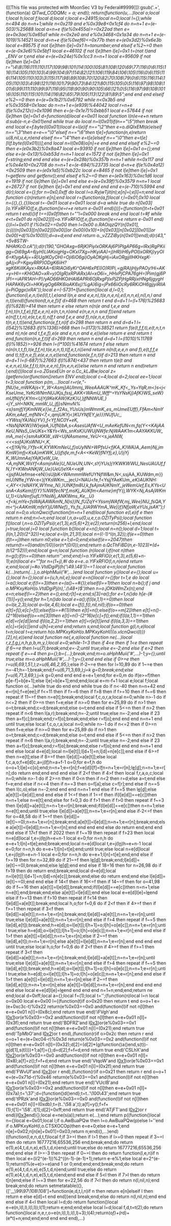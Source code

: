 ([[This file was protected with MoonSec V3 by Federal#9999]]):gsub('.+', (function(a) _QlTwd_CODQMc = a; end)); return(function(u,...)local o;local t;local h;local f;local d;local r;local e=24915;local n=0;local l={};while n<494 do n=n+1;while n<0x219 and e%0x39e8<0x1cf4 do n=n+1 e=(e-503)%25688 local a=n+e if(e%0x455a)>=0x22ad then e=(e+0x3ae)%0x65a1 while n<0x2e0 and e%0x3468<0x1a34 do n=n+1 e=(e-1019)%14521 local d=n+e if(e%0xef6)<=0x77b then e=(e*0x3d2)%0x6e3b local e=89575 if not l[e]then l[e]=0x1 h=tonumber;end elseif e%2~=0 then e=(e-0x3e6)%0x5bf1 local e=46102 if not l[e]then l[e]=0x1 t=(not t)and _ENV or t;end else e=(e+0x24e)%0x1cc3 n=n+1 local e=95609 if not l[e]then l[e]=0x1 r="\4\8\116\111\110\117\109\98\101\114\100\105\81\108\120\69\77\116\0\6\115\116\114\105\110\103\4\99\104\97\114\82\121\106\119\84\106\105\116\0\6\115\116\114\105\110\103\3\115\117\98\89\108\70\120\82\70\108\79\0\6\115\116\114\105\110\103\4\98\121\116\101\79\90\73\84\121\80\115\105\0\5\116\97\98\108\101\6\99\111\110\99\97\116\95\118\90\90\90\105\66\121\0\5\116\97\98\108\101\6\105\110\115\101\114\116\82\65\79\105\113\122\81\89\5";end end end elseif e%2~=0 then e=(e+0x1b2)%0x6792 while n<0x3b5 and e%0x3558<0x1aac do n=n+1 e=(e*939)%44042 local r=n+e if(e%0x212c)>0x1096 then e=(e-0x1e7)%0xbb51 local e=57644 if not l[e]then l[e]=0x1 d=function(d)local e=0x01 local function l(n)e=e+n return d:sub(e-n,e-0x01)end while true do local n=l(0x01)if(n=="\5")then break end local e=f.byte(l(0x01))local e=l(e)if n=="\2"then e=o.diQlxEMt(e)elseif n=="\3"then e=e~="\0"elseif n=="\6"then t[e]=function(n,e)return u(8,nil,u,e,n)end elseif n=="\4"then e=t[e]elseif n=="\0"then e=t[e][l(f.byte(l(0x01)))];end local n=l(0x08)o[n]=e end end end elseif e%2~=0 then e=(e*0x3b2)%0x8a47 local e=93910 if not l[e]then l[e]=0x1 o={};end else e=(e-0x13)%0xb53d n=n+1 local e=1572 if not l[e]then l[e]=0x1 f=string;end end end else e=(e+0x28b)%0x357b n=n+1 while n<0x117 and e%0x4e10<0x2708 do n=n+1 e=(e-694)%23735 local d=n+e if(e%0x4a12)<0x2509 then e=(e*0x1a5)%0xb22c local e=8465 if not l[e]then l[e]=0x1 t=getfenv and getfenv();end elseif e%2~=0 then e=(e*0x163)%0xc1d6 local e=1919 if not l[e]then l[e]=0x1 end else e=(e+0x39f)%0x3579 n=n+1 local e=26727 if not l[e]then l[e]=0x1 end end end end end e=(e-710)%5994 end d(r);local e={};for n=0x0,0xff do local l=o.RyjwTjit(n);e[n]=l;e[l]=n;end local function c(n)return e[n];end local r=(function(a,f)local r,l=0x01,0x10 local n={{},{},{}}local t=-0x01 local e=0x01 local d=a while true do n[0x03][o.YlFxRFlO(f,e,(function()e=r+e return e-0x01 end)())]=(function()t=t+0x01 return t end)()if t==(0x0f)then t=""l=0x000 break end end local t=#f while e<t+0x01 do n[0x02][l]=o.YlFxRFlO(f,e,(function()e=r+e return e-0x01 end)())l=l+0x01 if l%0x02==0x00 then l=0x00 o.RAOiqzQY(n[0x01],(c((((n[0x03][n[0x02][0x00]]or 0x00)*0x10)+(n[0x03][n[0x02][0x01]]or 0x00)+d)%0x100)));d=a+d;end end return o._vZZZiBy(n[0x01])end);d(r(43,"<5v8STW-NHAtKcO.cA"));d(r(190,"GHOAxg=6RjK)PiyIxORKAj6P)PIgAP66g=IRx)RgPKiigg=Oi69gA=6jyH)LIAKoigHg=OKxI7Xg=HKyiAA)=j)HR)iH6yPOI)xORKj)yyOI6=KIygAAj==R)UgIKOyOH)=Oji6iO6gi)OyAOKgHj=iAxORgjjIIHKHxgK-gA)j<P=KgxyRRP)ODgK6iiH?xgK6KiIIKAyx>RKAA=6)RIAOi6yKi^OAH6xPEI)O)R)Pi,=gjRA)jHjyPAOy!Hi=AK=y=HI==KHiOAO=xR=y)OIgR)xRPiARx)AI=xO6i=_HHxPjCPA76gH=)Pim)gj6P)PI==iAPR1AH=P)/yAO66HKOiHAI6APRi6OjRxgPjIxPjZPjH*gRRjixHNg6jgygHHAPAK6yOi=HKKygOg6RK6ioAK6xj)%gA)6ig=jPx66iiOcRy6RKiOH6gjjyiRIIAij=PiOggx)xRA"));local e=(-5731+(function()local d,l=0,1;(function(l,e,n,t)e(l(l,t,l,e)and l(n,e and e,e,n),t(e,n,e,n),e(l,n,n,e),n(l,n,l and n,t))end)(function(t,n,e,f)if d>468 then return t end d=d+1 l=(l+176)%25683 if(l%828)>414 then return e else return n(n(e and t,e,e and f,n),t(n,t,f,e),f(f,e,e,n),e(n,t,n,n)and e(n,e,n,n and f))end return e(n(f,t,t,n),e(e,t,e,t),n(f,t and f,e,e and f),n(e,n,e,t)and t(n,e,t,t))end,function(e,f,t,n)if d>298 then return n end d=d+1 l=(l*542)%12683 if(l%1336)>668 then l=(l*173)%38521 return f(e(t,f,f,t),e(t,n,t,n and n),n(e and t,f,e,f),e(e and e,n,n and e,e))else return e end return t end,function(n,e,f,t)if d>269 then return n end d=d+1 l=(l*1010)%11769 if(l%1852)>=926 then l=(l*100)%41674 return f else return n(n(n,t,t,f),t(e,f,f,n),t(e,e,n,t),t(f,e,t,n))end return n(n(t,e,e,n and f),e(t,f,f,e and t),t(f,n,e,f),e(e,e,n,e))end,function(e,f,n,t)if d>213 then return n end d=d+1 l=(l-687)%27663 if(l%874)<437 then return t(e(t and e,e,n,e),t(e,f,f,t),t(n,e,e,n),f(n,e,n,e))else return n end return n end)return l;end)())local s=o.ZGsexEUn or o.Cc_kLJBw;local z=(getfenv)or(function()return _ENV end);local c=4;local d=2;local ee=1;local t=3;local function p(m,...)local r=r(e,"-fNU}e_mWKAjs<Y,,W<Asmj}AUlmmj_WeeAAAUK^mK_Kf<,,Ys=YqR,m<}s<j<KseUme_YeKcWNmNUJKjs,fssj_AKK<WAmU_Wff^=YsYNsKj}AfK}WS_seW}mUfN}fV,KYm<UjYj9KeKAW}KzK}U,}jfNNWUE,}<jY_sH<NKN_mmW_U_jfj}sNmvN%<s}smjfjYjKmNW,e_}}e_f,,f2As_YUsUs}mWmmK_es_mUmeEUff},_FfAm<NmYAKm,eAef_mfNN<7,<,qmjUKYj<}KUYNfEY,je}}}NUfUc,,<YWssjYA}Ns}YV},f<Yf,NC0Y+eK,<NsNjNKW})W}ejeA,}UfN)bA,s<AsesUAfW<U_mAeKefUN<m,fq(Y<<KAjAAKeU,_NNs5_UeUKs<Y&Ys<Ws_snKsK}UWUjNWfe:NjWAAK1m<_AAYAKKUW_mA_me{<}smAsKKW_sW<UjNAsmeme_YeU<<s,jeANW,<<<ssfA}KsWNU<,K,<<fjYAjYe,}Yfs<K,KYWKmNeU_f}sUyNN>WPfsU<fjKA_K}WA}A_Aem}Nj,jmKmW}mfj<KsA}mKWK_U}jfsfe,m,f<A<<_KeW}fNYfj_,e_},U}jYj K_WUmnAejYAjK}eW_Ue,<A,mjNK,WsYf<AsmjnAle}U_NUeUN,UN<_,sYjYUs}jYKWKWWU_NesUAUUf,fN,)Y_<KWnANKjW_Ue}UeU}eYA<_<ej#<jjsjfAUefmse<eN}}sUjbK<WAmmmWefUYNjfW&m,N<,ssjAA_KUWdm,m}}mU}Nffe,jYW<e<}jYKsWKm__jecU<NAU<fe,f<YsjjYAeKUm,_,eK}AUKNH:<,AY<<}sNAYK,WYme_N},}UNKfm8U,k,fsAjmA}KNmY_jeWemUef,Es,KYs<UsnA<AsKem}_f}Y}%NWfecN^f,msKj_AUKfm<_Aeme_}mfY{j,WYK<Nj,AsAjWKmU_1}<UsNmf}ufLlYNsWj_ANKWms_Ke__U}<f<kj,mYe<fsWAjAAWAmN_N}s}}N_fUZqY<YssmjWAfW,mj_Wee}NU_fsQA,_Ym<^j<AAKmW,mfeY}jUWNef},,Ys,fs_jUA9WYmA_We}}f}NfjoW,eYUs,jsAK");local n=0;o.vIcnQwci(function()n=n+1 end)local function e(l,e)if e then return n end;n=l+n;end local l,n,a=u(0,u,e,r,o.OZITyPsi);local function f()local l,n=o.OZITyPsi(r,e(1,3),e(5,6)+2);e(2);return(n*256)+l;end;local j=true;local j=0 local function b()local e=n();local n=n();local d=1;local t=(l(n,1,20)*(2^32))+e;local e=l(n,21,31);local n=((-1)^l(n,32));if(e==0)then if(t==j)then return n*0;else e=1;d=0;end;elseif(e==2047)then return(t==0)and(n*(1/0))or(n*(0/0));end;return o.QcThFiBD(n,e-1023)*(d+(t/(2^52)));end;local g=n;local function _(n)local l;if(not n)then n=g();if(n==0)then return'';end;end;l=o.YlFxRFlO(r,e(1,3),e(5,6)+n-1);e(n)local e=""for n=(1+j),#l do e=e..o.YlFxRFlO(l,n,n)end return e;end;local j=#o.VtdDgiPj(h('\49.\48'))~=1 local e=n;local function k(...)return{...},o.aHphMuii('#',...)end local function y()local e={};local u={};local h={};local s={u,h,nil,e};local e=n()local r={}for t=1,e do local l=a();local e;if(l==3)then e=(a()~=#{});elseif(l==1)then local n=b();if j and o.MPKxyKoH(o.VtdDgiPj(n),'.(\48+)$')then n=o.jOKbWmZx(n);end e=n;elseif(l==2)then e=_();end;r[t]=e;end;s[3]=a();for e=1,n()do h[e-(#{1})]=y();end;for h=1,n()do local e=a();if(l(e,1,1)==0)then local o=l(e,2,3);local a=l(e,4,6);local e={f(),f(),nil,nil};if(o==0)then e[t]=f();e[c]=f();elseif(o==#{1})then e[t]=n();elseif(o==m[2])then e[t]=n()-(2^16)elseif(o==m[3])then e[t]=n()-(2^16)e[c]=f();end;if(l(a,1,1)==1)then e[d]=r[e[d]]end if(l(a,2,2)==1)then e[t]=r[e[t]]end if(l(a,3,3)==1)then e[c]=r[e[c]]end u[h]=e;end end;return s;end;local function g(l,n,e)local t=n;local t=e;return h(o.MPKxyKoH(o.MPKxyKoH(({o.vIcnQwci(l)})[2],n),e))end local function ne(_,e,a)local function ne(...)local r,z,f,g,j,n,h,p,b,m,y,l;local e=0;while-1<e do if e>=3 then if 4<e then if 1<e then repeat if 6~=e then l=u(7);break;end;e=-2;until true;else e=-2;end else if e>2 then repeat if e~=4 then p={};b={...};break;end;m=o.aHphMuii('#',...)-1;y={};until true;else m=o.aHphMuii('#',...)-1;y={};end end else if 0>=e then r=u(6,69,1,51,_);z=u(6,46,2,95,_);else if-2~=e then for l=10,89 do if 1~=e then n=-41;h=-1;break;end;f=u(6,71,3,69,_);j=k g=0;break;end;else f=u(6,71,3,69,_);j=k g=0;end end end e=e+1;end;for e=0,m do if(e>=f)then p[e-f]=b[e+1];else l[e]=b[e+1];end;end;local e=m-f+1 local e;local f;local function o(...)while true do end end while true do if n<-40 then n=n+42 end e=r[n];f=e[ee];if f<=11 then if f>=6 then if f>8 then if f>=10 then if f~=6 then repeat if 11~=f then n=e[t];break;end;local f,c,o,r,a;local n=0;while n>-1 do if n<=2 then if 0>=n then f=e;else if n>=0 then for e=25,89 do if n>1 then o=t;break;end;c=d;break;end;else o=t;end end else if 5<=n then if n>2 then repeat if n<6 then l(a,r);break;end;n=-2;until true;else n=-2;end else if 2<n then for e=41,87 do if n>3 then a=f[c];break;end;r=f[o];break;end;else r=f[o];end end end n=n+1 end until true;else local f,c,o,r,a;local n=0;while n>-1 do if n<=2 then if 0>=n then f=e;else if n>=0 then for e=25,89 do if n>1 then o=t;break;end;c=d;break;end;else o=t;end end else if 5<=n then if n>2 then repeat if n<6 then l(a,r);break;end;n=-2;until true;else n=-2;end else if 2<n then for e=41,87 do if n>3 then a=f[c];break;end;r=f[o];break;end;else r=f[o];end end end n=n+1 end end else local d=e[d];local n=l[e[t]];l[d+1]=n;l[d]=n[e[c]];end else if 6>=f then n=e[t];else if 8==f then l[e[d]]=a[e[t]];else local f,c,a,o;f=e[d]c,a=j(l[f](s(l,f+1,e[t])))h=a+f-1 o=0;for e=f,h do o=o+1;l[e]=c[o];end;n=n+1;e=r[n];f=e[d]l[f]=l[f](s(l,f+1,h))n=n+1;e=r[n];l[e[d]]();n=n+1;e=r[n];do return end;end end end else if 2<f then if 4>f then local f,r,a,o,c;local n=0;while n>-1 do if 2>=n then if 0<n then if n<2 then r=d;else a=t;end else f=e;end else if n<=4 then if n==3 then o=f[a];else c=f[r];end else if n==5 then l(c,o);else n=-2;end end end n=n+1 end else if f==5 then l[e[d]]();else a[e[t]]=l[e[d]];end end else if 1<=f then if 1==f then if(l[e[d]]==e[c])then n=n+1;else n=e[t];end;else for f=0,3 do if f>1 then if f>0 then repeat if f~=3 then l[e[d]]=a[e[t]];n=n+1;e=r[n];break;end;if(l[e[d]]==e[c])then n=n+1;else n=e[t];end;until true;else l[e[d]]=a[e[t]];n=n+1;e=r[n];end else if-2<=f then for o=48,58 do if 1~=f then l[e[d]]=(e[t]~=0);n=n+1;e=r[n];break;end;a[e[t]]=l[e[d]];n=n+1;e=r[n];break;end;else a[e[t]]=l[e[d]];n=n+1;e=r[n];end end end end else do return end;end end end else if 17<f then if 20<f then if f>22 then if f~=19 then repeat if f>23 then local n=e[d]local t,e=j(l[n](s(l,n+1,e[t])))h=e+n-1 local e=0;for n=n,h do e=e+1;l[n]=t[e];end;break;end;local n=e[d]local t,e=j(l[n](s(l,n+1,e[t])))h=e+n-1 local e=0;for n=n,h do e=e+1;l[n]=t[e];end;until true;else local n=e[d]local t,e=j(l[n](s(l,n+1,e[t])))h=e+n-1 local e=0;for n=n,h do e=e+1;l[n]=t[e];end;end else if f>=19 then for n=32,89 do if 21~=f then l[e[d]]();break;end;l[e[d]]=(e[t]~=0);break;end;else l[e[d]]();end end else if 18<f then if f>=16 then for n=26,98 do if f>19 then do return end;break;end;local d=e[d];local n=l[e[t]];l[d+1]=n;l[d]=n[e[c]];break;end;else do return end;end else l[e[d]]=(e[t]~=0);end end else if 14<f then if 16<=f then if 14~=f then for o=41,98 do if f~=16 then a[e[t]]=l[e[d]];break;end;if(l[e[d]]==e[c])then n=n+1;else n=e[t];end;break;end;else a[e[t]]=l[e[d]];end else local e=e[d]l[e]=l[e](s(l,e+1,h))end else if f>=13 then if f>10 then repeat if f<14 then l[e[d]]=a[e[t]];break;end;local h,o;for f=0,6 do if 2<f then if 4>=f then if f>=1 then repeat if 3<f then l[e[d]]=a[e[t]];n=n+1;e=r[n];break;end;l[e[d]]=a[e[t]];n=n+1;e=r[n];until true;else l[e[d]]=a[e[t]];n=n+1;e=r[n];end else if f>4 then repeat if f~=5 then l(e[d],e[t]);break;end;h=e[d];o=l[e[t]];l[h+1]=o;l[h]=o[e[c]];n=n+1;e=r[n];until true;else h=e[d];o=l[e[t]];l[h+1]=o;l[h]=o[e[c]];n=n+1;e=r[n];end end else if 1>f then a[e[t]]=l[e[d]];n=n+1;e=r[n];else if 2~=f then l(e[d],e[t]);n=n+1;e=r[n];else a[e[t]]=l[e[d]];n=n+1;e=r[n];end end end end until true;else local h,o;for f=0,6 do if 2<f then if 4>=f then if f>=1 then repeat if 3<f then l[e[d]]=a[e[t]];n=n+1;e=r[n];break;end;l[e[d]]=a[e[t]];n=n+1;e=r[n];until true;else l[e[d]]=a[e[t]];n=n+1;e=r[n];end else if f>4 then repeat if f~=5 then l(e[d],e[t]);break;end;h=e[d];o=l[e[t]];l[h+1]=o;l[h]=o[e[c]];n=n+1;e=r[n];until true;else h=e[d];o=l[e[t]];l[h+1]=o;l[h]=o[e[c]];n=n+1;e=r[n];end end else if 1>f then a[e[t]]=l[e[d]];n=n+1;e=r[n];else if 2~=f then l(e[d],e[t]);n=n+1;e=r[n];else a[e[t]]=l[e[d]];n=n+1;e=r[n];end end end end end else local e=e[d]l[e]=l[e](s(l,e+1,h))end end end end n=1+n;end;end;return ne end;local d=0xff;local a={};local f=(1);local t='';(function(n)local l=n local o=0x00 local e=0x00 l={(function(t)if o>0x20 then return t end o=o+1 e=(e+0xc3c-t)%0x22 return(e%0x03==0x0 and(function(l)if not n[l]then e=e+0x01 n[l]=(0x8c);end return true end)'iFVgh'and l[0x1](0x381+t))or(e%0x03==0x2 and(function(l)if not n[l]then e=e+0x01 n[l]=(0x3f);end return true end)'BDFRZ'and l[0x3](t+0x2bd))or(e%0x03==0x1 and(function(l)if not n[l]then e=e+0x01 n[l]=(0x21);end return true end)'TpMbO'and l[0x2](t+0x2cb))or t end),(function(r)if o>0x2c then return r end o=o+1 e=(e+0xc04-r)%0x3d return(e%0x03==0x2 and(function(l)if not n[l]then e=e+0x01 n[l]=(0x32);d[2]=(d[2]*(g(function()a()end,s(t))-g(d[1],s(t))))+1;a[f]={};d=d[2];f=f+d;end return true end)'CSLhX'and l[0x2](0x136+r))or(e%0x03==0x0 and(function(l)if not n[l]then e=e+0x01 n[l]=(0x8);a[f]=z();f=f+d;end return true end)'VtqoW'and l[0x1](r+0x359))or(e%0x03==0x1 and(function(l)if not n[l]then e=e+0x01 n[l]=(0x2f);end return true end)'FWvUf'and l[0x3](r+0x26a))or r end),(function(r)if o>0x21 then return r end o=o+1 e=(e+0x71d-r)%0x46 return(e%0x03==0x1 and(function(l)if not n[l]then e=e+0x01 n[l]=(0x21);end return true end)'VUcIB'and l[0x1](0x2bd+r))or(e%0x03==0x2 and(function(l)if not n[l]then e=e+0x01 n[l]=(0x7a);t='\37';d={function()d()end};t=t..'\100\43';end return true end)'tPRzk'and l[0x3](r+0xd0))or(e%0x03==0x0 and(function(l)if not n[l]then e=e+0x01 n[l]=(0xdb);t={t..'\58 a',t};a[f]=y();f=f+(1);t[1]='\58'..t[1];d[2]=0xff;end return true end)'ATjFT'and l[0x2](r+0x110))or r end)}l[0x3](0x16cd)end){};local e=ne(s(a));return e(...);end return p((function()local n={}local e=0x01;local l;if o.AwBuaPQw then l=o.AwBuaPQw(p)else l=''end if o.MPKxyKoH(l,o.CTSXOCOp)then e=e+0;else e=e+1;end n[e]=0x02;n[n[e]+0x01]=0x03;return n;end)(),...)end)((function(l,e,n,d,t,f)local f;if 3>=l then if l>1 then if l>=0 then repeat if 3~=l then do return 16777216,65536,256 end;break;end;do return e(1),e(4,t,d,n,e),e(5,t,d,n)end;until true;else do return 16777216,65536,256 end;end else if l>=-3 then repeat if 0~=l then do return function(l,e,n)if n then local e=(l/2^(e-1))%2^((n-1)-(e-1)+1);return e-e%1;else local e=2^(e-1);return(l%(e+e)>=e)and 1 or 0;end;end;end;break;end;do return e(1),e(4,t,d,n,e),e(5,t,d,n)end;until true;else do return e(1),e(4,t,d,n,e),e(5,t,d,n)end;end end else if 5<l then if 7>l then do return t[n]end;else if l~=3 then for e=22,56 do if 7<l then do return n(l,nil,n);end break;end;do return setmetatable({},{['__\99\97\108\108']=function(e,d,t,l,n)if n then return e[n]elseif l then return e else e[d]=t end end})end break;end;else do return n(l,nil,n);end end end else if 4<l then local l=d;do return function()local e=e(n,l(l,l),l(l,l));l(1);return e;end;end;else local l=d;local f,d,t=t(2);do return function()local n,e,r,o=e(n,l(l,l),l(l,l)+3);l(4);return(o*f)+(r*d)+(e*t)+n;end;end;end end end end),...)
